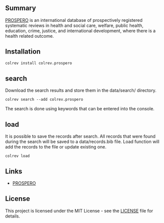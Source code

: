 ## Summary

[PROSPERO](https://www.crd.york.ac.uk/prospero/#searchadvanced) is an international database of prospectively registered systematic reviews in health and social care, welfare, public health, education, crime, justice, and international development, where there is a health related outcome.

## Installation

```bash
colrev install colrev.prospero
```

## search

Download the search results and store them in the data/search/ directory.
```
colrev search --add colrev.prospero
```
The search is done using keywords that can be entered into the console. 

## load
It is possible to save the records after search. All records that were found during the search will be saved to a data/records.bib file. Load function will add the records to the file or update existing one. 

```
colrev load
```
## Links

- [PROSPERO](https://www.crd.york.ac.uk/prospero/)

## License

This project is licensed under the MIT License - see the [LICENSE](LICENSE) file for details.
